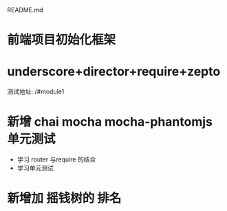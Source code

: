 README.md
# 前端项目初始化框架
# underscore+director+require+zepto  
测试地址:  /#module1

# 新增 chai mocha mocha-phantomjs 单元测试

* 学习 router 与require 的结合
* 学习单元测试


# 新增加 摇钱树的 排名